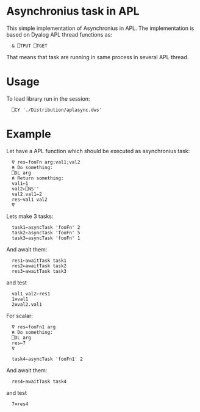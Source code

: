 # Asynchronius task in APL

This simple implementation of Asynchronius in APL. The implementation  is based on Dyalog APL thread functions as:
```apl
  & ⎕TPUT ⎕TGET
```

That means that task are running in same process in several APL thread. 



# Usage
To load library run in the session:

```apl
  ⎕CY './Distribution/aplasync.dws'
```

# Example

Let have a APL function which should be executed as asynchronius task:

```apl
  ∇ res←fooFn arg;val1;val2
  ⍝ Do something:
  ⎕DL arg
  ⍝ Return something: 
  val1←1
  val2←⎕NS''
  val2.val1←2
  res←val1 val2
  ∇
```

Lets make 3 tasks:

```apl
  task1←asyncTask 'fooFn' 2
  task2←asyncTask 'fooFn' 5
  task3←asyncTask 'fooFn' 1
```

And await them:

```apl
  res1←awaitTask task1
  res2←awaitTask task2
  res3←awaitTask task3
```
and test

```apl
  val1 val2←res1
  1≡val1
  2≡val2.val1
```

For scalar:

```apl
  ∇ res←fooFn1 arg
  ⍝ Do something:
  ⎕DL arg
  res←7
  ∇
```

```apl
  task4←asyncTask 'fooFn1' 2
```

And await them:

```apl
  res4←awaitTask task4
```
and test

```apl
  7≡res4
```
